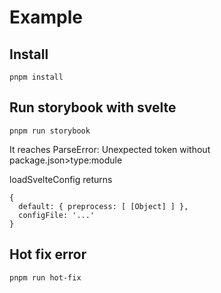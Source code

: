 # Example

## Install
```shell
pnpm install
```

## Run storybook with svelte 
```shell
pnpm run storybook
```
It reaches ParseError: Unexpected token without package.json>type:module

loadSvelteConfig returns
```text
{
  default: { preprocess: [ [Object] ] },
  configFile: '...'
}

```

## Hot fix error

```shell
pnpm run hot-fix
```